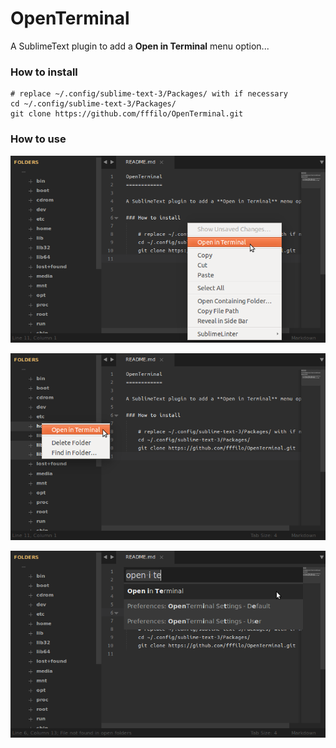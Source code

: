 OpenTerminal
============

A SublimeText plugin to add a **Open in Terminal** menu option...

### How to install

	# replace ~/.config/sublime-text-3/Packages/ with if necessary
	cd ~/.config/sublime-text-3/Packages/
	git clone https://github.com/fffilo/OpenTerminal.git

### How to use

![OpenTerminal Context](screenshot-1.png)

![OpenTerminal Side Bar](screenshot-2.png)

![OpenTerminal Command](screenshot-3.png)
